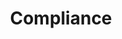 ---
title: Compliance
meta_desc: add meta desc here add meta desc here add meta desc here add meta desc here add meta desc here
---